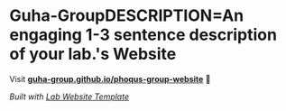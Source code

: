 
# Guha-GroupDESCRIPTION=An engaging 1-3 sentence description of your lab.'s Website

Visit **[guha-group.github.io/phoqus-group-website](https://guha-group.github.io/phoqus-group-website)** 🚀

_Built with [Lab Website Template](https://greene-lab.gitbook.io/lab-website-template-docs)_
